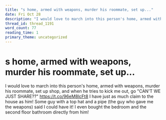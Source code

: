 ```yaml
---
title: "s home, armed with weapons, murder his roommate, set up..."
date: Fri Oct 28
description: "I would love to march into this person's home, armed with weapons, murder his roommate, set up shop, and when he tries to kick me out, go 'CAN'T WE JUST..."
thread_id: thread_1191
word_count: 77
reading_time: 1
primary_theme: uncategorized
---
```


# s home, armed with weapons, murder his roommate, set up...

I would love to march into this person's home, armed with weapons, murder his roommate, set up shop, and when he tries to kick me out, go "CAN'T WE JUST SHARE??" https://t.co/96eM8lcFt8 I have just as much claim to the house as him! Some guy with a top hat and a pipe (the guy who gave me the weapons) said I could have it! I even bought the bedroom and the second floor bathroom directly from him!
